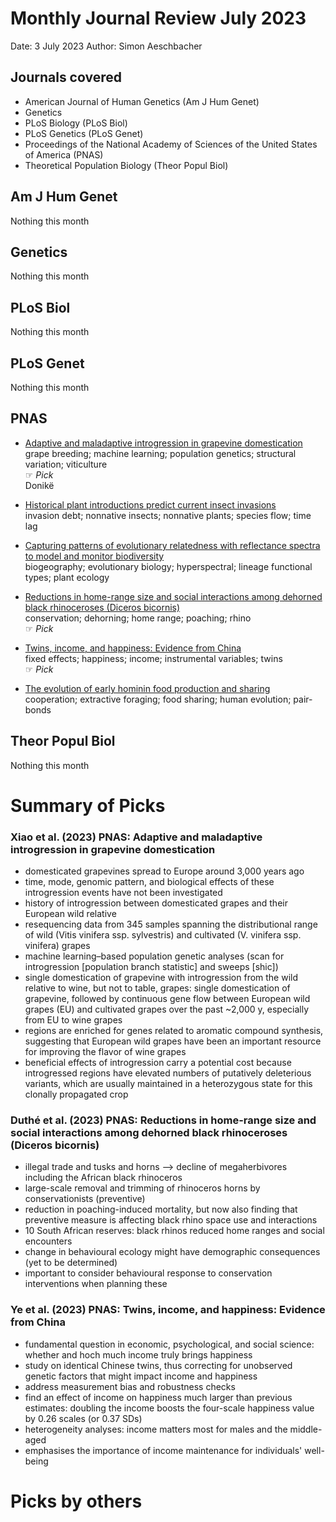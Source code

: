 # Monthly Journal Review July 2023

Date: 3 July 2023
Author: Simon Aeschbacher

## Journals covered
- American Journal of Human Genetics (Am J Hum Genet)
- Genetics
- PLoS Biology (PLoS Biol)
- PLoS Genetics (PLoS Genet)
- Proceedings of the National Academy of Sciences of the United States of America (PNAS)
- Theoretical Population Biology (Theor Popul Biol)

## Am J Hum Genet
Nothing this month

## Genetics
Nothing this month

## PLoS Biol
Nothing this month

## PLoS Genet
Nothing this month 

## PNAS
- [Adaptive and maladaptive introgression in grapevine domestication](https://doi.org/10.1073/pnas.2222041120)  
  grape breeding; machine learning; population genetics; structural variation; viticulture  
 &#x261E; *Pick*  
 Donikë
- [Historical plant introductions predict current insect invasions](https://doi.org/10.1073/pnas.2221826120)  
  invasion debt; nonnative insects; nonnative plants; species flow; time lag  
  

- [Capturing patterns of evolutionary relatedness with reflectance spectra to model and monitor biodiversity](https://doi.org/10.1073/pnas.2215533120)  
  biogeography; evolutionary biology; hyperspectral; lineage functional types; plant ecology  
  

- [Reductions in home-range size and social interactions among dehorned black rhinoceroses (Diceros bicornis)](https://doi.org/10.1073/pnas.2301727120)  
  conservation; dehorning; home range; poaching; rhino  
 &#x261E; *Pick*  

- [Twins, income, and happiness: Evidence from China](https://doi.org/10.1073/pnas.2221884120)  
  fixed effects; happiness; income; instrumental variables; twins  
 &#x261E; *Pick*  

- [The evolution of early hominin food production and sharing](https://doi.org/10.1073/pnas.2218096120)  
  cooperation; extractive foraging; food sharing; human evolution; pair-bonds  

## Theor Popul Biol
Nothing this month


# Summary of Picks

### Xiao et al. (2023) PNAS: Adaptive and maladaptive introgression in grapevine domestication
- domesticated grapevines spread to Europe around 3,000 years ago
- time, mode, genomic pattern, and biological effects of these introgression events have not been investigated
- history of introgression between domesticated grapes and their European wild relative
- resequencing data from 345 samples spanning the distributional range of wild (Vitis vinifera ssp. sylvestris) and cultivated (V. vinifera ssp. vinifera) grapes
- machine learning–based population genetic analyses (scan for introgression [population branch statistic] and sweeps [shic])
- single domestication of grapevine with introgression from the wild relative to wine, but not to table, grapes: single domestication of grapevine, followed by continuous gene flow between European wild grapes (EU) and cultivated grapes over the past ~2,000 y, especially from EU to wine grapes
- regions are enriched for genes related to aromatic compound synthesis, suggesting that European wild grapes have been an important resource for improving the flavor of wine grapes
- beneficial effects of introgression carry a potential cost because introgressed regions have elevated numbers of putatively deleterious variants, which are usually maintained in a heterozygous state for this clonally propagated crop

### Duthé et al. (2023) PNAS: Reductions in home-range size and social interactions among dehorned black rhinoceroses (Diceros bicornis)
- illegal trade and tusks and horns --> decline of megaherbivores including the African black rhinoceros
- large-scale removal and trimming of rhinoceros horns by conservationists (preventive)
- reduction in poaching-induced mortality, but now also finding that preventive measure is affecting black rhino space use and interactions
- 10 South African reserves: black rhinos reduced home ranges and social encounters
- change in behavioural ecology might have demographic consequences (yet to be determined)
- important to consider behavioural response to conservation interventions when planning these

### Ye et al. (2023) PNAS: Twins, income, and happiness: Evidence from China
- fundamental question in economic, psychological, and social science: whether and hoch much income truly brings happiness
- study on identical Chinese twins, thus correcting for unobserved genetic factors that might impact income and happiness
- address measurement bias and robustness checks
- find an effect of income on happiness much larger than previous estimates: doubling the income boosts the four-scale happiness value by 0.26 scales (or 0.37 SDs)
- heterogeneity analyses: income matters most for males and the middle-aged
- emphasises the importance of income maintenance for individuals' well-being

# Picks by others